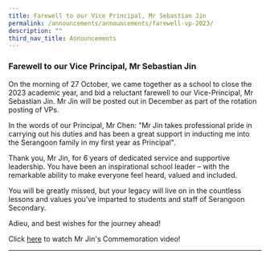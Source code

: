 ```yaml
---
title: Farewell to our Vice Principal, Mr Sebastian Jin
permalink: /announcements/announcements/farewell-vp-2023/
description: ""
third_nav_title: Announcements
---
```

### Farewell to our Vice Principal, Mr Sebastian Jin

On the morning of 27 October, we came together as a school to close the 2023 academic year, and bid a reluctant farewell to our Vice-Principal, Mr Sebastian Jin. Mr Jin will be posted out in December as part of the rotation posting of VPs. 

In the words of our Principal, Mr Chen: "Mr Jin takes professional pride in carrying out his duties and has been a great support in inducting me into the Serangoon family in my first year as Principal".

Thank you, Mr Jin, for 6 years of dedicated service and supportive leadership. You have been an inspirational school leader – with the remarkable ability to make everyone feel heard, valued and included. 

You will be greatly missed, but your legacy will live on in the countless lessons and values you’ve imparted to students and staff of Serangoon Secondary. 

Adieu, and best wishes for the journey ahead!

Click [here](https://www.youtube.com/watch?v=Uv_DLgNzcdA) to watch Mr Jin's Commemoration video!

<hr>